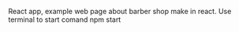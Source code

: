React app, example web page about barber shop make in react. 
Use terminal to start comand npm start
